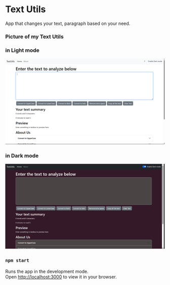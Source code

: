 # Text Utils
App that changes your text, paragraph based on your need.

### Picture of my Text Utils
### in Light mode
![Text utils light mode](image.png)

### in Dark mode
![Text utils dark mode](image-1.png)


### `npm start`

Runs the app in the development mode.\
Open [http://localhost:3000](http://localhost:3000) to view it in your browser.
